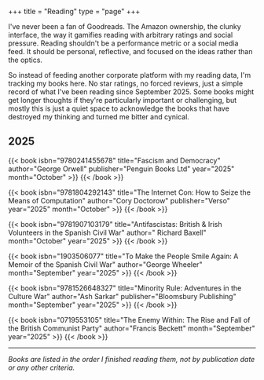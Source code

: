 +++
title = "Reading"
type = "page"
+++

I've never been a fan of Goodreads. The Amazon ownership, the clunky interface, the way it gamifies reading with arbitrary ratings and social pressure. Reading shouldn't be a performance metric or a social media feed. It should be personal, reflective, and focused on the ideas rather than the optics.

So instead of feeding another corporate platform with my reading data, I'm tracking my books here. No star ratings, no forced reviews, just a simple record of what I've been reading since September 2025. Some books might get longer thoughts if they're particularly important or challenging, but mostly this is just a quiet space to acknowledge the books that have destroyed my thinking and turned me bitter and cynical.

## 2025

<div class="book-grid">

{{< book isbn="9780241455678" title="Fascism and Democracy" author="George Orwell" publisher="Penguin Books Ltd" year="2025" month="October" >}}
{{< /book >}}

{{< book isbn="9781804292143" title="The Internet Con: How to Seize the Means of Computation" author="Cory Doctorow" publisher="Verso" year="2025" month="October" >}}
{{< /book >}}

{{< book isbn="9781907103179" title="Antifascistas: British & Irish Volunteers in the Spanish Civil War" author=" Richard Baxell" month="October" year="2025" >}}
{{< /book >}}

{{< book isbn="1903506077" title="To Make the People Smile Again: A Memoir of the Spanish Civil War" author="George Wheeler" month="September" year="2025" >}}
{{< /book >}}

{{< book isbn="9781526648327" title="Minority Rule: Adventures in the Culture War" author="Ash Sarkar" publisher="Bloomsbury Publishing" month="September" year="2025" >}}
{{< /book >}}

{{< book isbn="0719553105" title="The Enemy Within: The Rise and Fall of the British Communist Party" author="Francis Beckett" month="September" year="2025" >}}
{{< /book >}}

</div>

---

*Books are listed in the order I finished reading them, not by publication date or any other criteria.*
